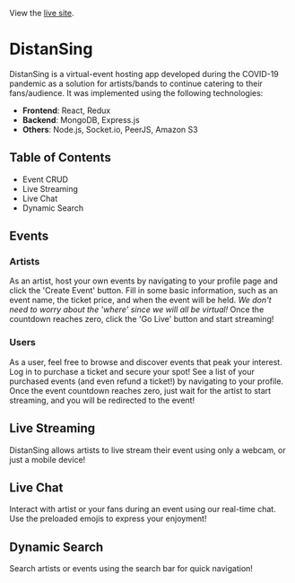 View the [live site](https://distansing.herokuapp.com).

# DistanSing

DistanSing is a virtual-event hosting app developed during the COVID-19 pandemic as a solution for artists/bands to continue catering to their fans/audience. It was implemented using the following technologies:
+ **Frontend**: React, Redux
+ **Backend**: MongoDB, Express.js
+ **Others**: Node.js, Socket.io, PeerJS, Amazon S3

## Table of Contents
+ Event CRUD
+ Live Streaming
+ Live Chat
+ Dynamic Search

## Events
### Artists
As an artist, host your own events by navigating to your profile page and click the 'Create Event' button. Fill in some basic information, such as an event name, the ticket price, and when the event will be held. *We don't need to worry about the 'where' since we will all be virtual!* Once the countdown reaches zero, click the 'Go Live' button and start streaming!

### Users
As a user, feel free to browse and discover events that peak your interest. Log in to purchase a ticket and secure your spot! See a list of your purchased events (and even refund a ticket!) by navigating to your profile. Once the event countdown reaches zero, just wait for the artist to start streaming, and you will be redirected to the event!

## Live Streaming

DistanSing allows artists to live stream their event using only a webcam, or just a mobile device!

## Live Chat

Interact with artist or your fans during an event using our real-time chat. Use the preloaded emojis to express your enjoyment!

## Dynamic Search
Search artists or events using the search bar for quick navigation!

